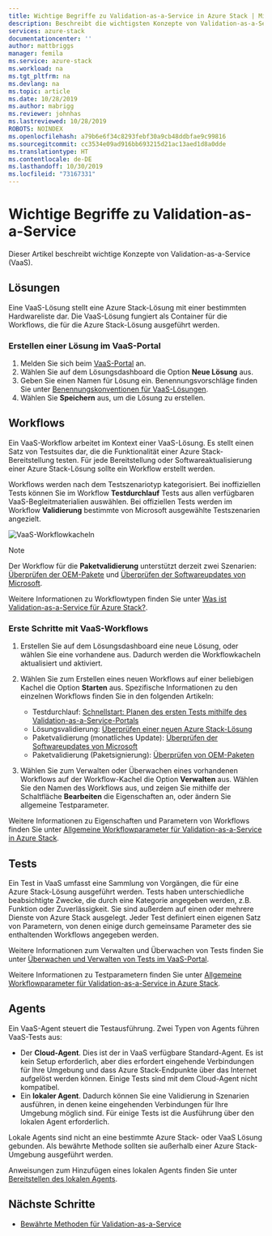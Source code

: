 ```yaml
---
title: Wichtige Begriffe zu Validation-as-a-Service in Azure Stack | Microsoft-Dokumentation
description: Beschreibt die wichtigsten Konzepte von Validation-as-a-Service in Azure Stack.
services: azure-stack
documentationcenter: ''
author: mattbriggs
manager: femila
ms.service: azure-stack
ms.workload: na
ms.tgt_pltfrm: na
ms.devlang: na
ms.topic: article
ms.date: 10/28/2019
ms.author: mabrigg
ms.reviewer: johnhas
ms.lastreviewed: 10/28/2019
ROBOTS: NOINDEX
ms.openlocfilehash: a79b6e6f34c8293febf30a9cb48ddbfae9c99816
ms.sourcegitcommit: cc3534e09ad916bb693215d21ac13aed1d8a0dde
ms.translationtype: HT
ms.contentlocale: de-DE
ms.lasthandoff: 10/30/2019
ms.locfileid: "73167331"
---
```

# <a name="validation-as-a-service-key-concepts"></a>Wichtige Begriffe zu Validation-as-a-Service

Dieser Artikel beschreibt wichtige Konzepte von Validation-as-a-Service (VaaS).

## <a name="solutions"></a>Lösungen

Eine VaaS-Lösung stellt eine Azure Stack-Lösung mit einer bestimmten Hardwareliste dar. Die VaaS-Lösung fungiert als Container für die Workflows, die für die Azure Stack-Lösung ausgeführt werden.

### <a name="create-a-solution-in-the-vaas-portal"></a>Erstellen einer Lösung im VaaS-Portal

1. Melden Sie sich beim [VaaS-Portal](https://azurestackvalidation.com) an.
2. Wählen Sie auf dem Lösungsdashboard die Option **Neue Lösung** aus.
3. Geben Sie einen Namen für Lösung ein. Benennungsvorschläge finden Sie unter [Benennungskonventionen für VaaS-Lösungen](azure-stack-vaas-best-practice.md#naming-convention-for-vaas-solutions).
4. Wählen Sie **Speichern** aus, um die Lösung zu erstellen.

## <a name="workflows"></a>Workflows

Ein VaaS-Workflow arbeitet im Kontext einer VaaS-Lösung. Es stellt einen Satz von Testsuites dar, die die Funktionalität einer Azure Stack-Bereitstellung testen. Für jede Bereitstellung oder Softwareaktualisierung einer Azure Stack-Lösung sollte ein Workflow erstellt werden.

Workflows werden nach dem Testszenariotyp kategorisiert. Bei inoffiziellen Tests können Sie im Workflow **Testdurchlauf** Tests aus allen verfügbaren VaaS-Begleitmaterialien auswählen. Bei offiziellen Tests werden im Workflow **Validierung** bestimmte von Microsoft ausgewählte Testszenarien angezielt.

![VaaS-Workflowkacheln](media/tile_all-workflows.png)

> [!NOTE]
> Der Workflow für die **Paketvalidierung** unterstützt derzeit zwei Szenarien: [Überprüfen der OEM-Pakete](azure-stack-vaas-validate-oem-package.md) und [Überprüfen der Softwareupdates von Microsoft](azure-stack-vaas-validate-microsoft-updates.md).

Weitere Informationen zu Workflowtypen finden Sie unter [Was ist Validation-as-a-Service für Azure Stack?](azure-stack-vaas-overview.md).

### <a name="getting-started-with-vaas-workflows"></a>Erste Schritte mit VaaS-Workflows

1. Erstellen Sie auf dem Lösungsdashboard eine neue Lösung, oder wählen Sie eine vorhandene aus. Dadurch werden die Workflowkacheln aktualisiert und aktiviert.
2. Wählen Sie zum Erstellen eines neuen Workflows auf einer beliebigen Kachel die Option **Starten** aus. Spezifische Informationen zu den einzelnen Workflows finden Sie in den folgenden Artikeln:
    - Testdurchlauf: [Schnellstart: Planen des ersten Tests mithilfe des Validation-as-a-Service-Portals](azure-stack-vaas-schedule-test-pass.md)
    - Lösungsvalidierung: [Überprüfen einer neuen Azure Stack-Lösung](azure-stack-vaas-validate-solution-new.md)
    - Paketvalidierung (monatliches Update): [Überprüfen der Softwareupdates von Microsoft](azure-stack-vaas-validate-microsoft-updates.md)
    - Paketvalidierung (Paketsignierung): [Überprüfen von OEM-Paketen](azure-stack-vaas-validate-oem-package.md)

3. Wählen Sie zum Verwalten oder Überwachen eines vorhandenen Workflows auf der Workflow-Kachel die Option **Verwalten** aus. Wählen Sie den Namen des Workflows aus, und zeigen Sie mithilfe der Schaltfläche **Bearbeiten** die Eigenschaften an, oder ändern Sie allgemeine Testparameter.

Weitere Informationen zu Eigenschaften und Parametern von Workflows finden Sie unter [Allgemeine Workflowparameter für Validation-as-a-Service in Azure Stack](azure-stack-vaas-parameters.md).

## <a name="tests"></a>Tests

Ein Test in VaaS umfasst eine Sammlung von Vorgängen, die für eine Azure Stack-Lösung ausgeführt werden. Tests haben unterschiedliche beabsichtigte Zwecke, die durch eine Kategorie angegeben werden, z.B. Funktion oder Zuverlässigkeit. Sie sind außerdem auf einen oder mehrere Dienste von Azure Stack ausgelegt. Jeder Test definiert einen eigenen Satz von Parametern, von denen einige durch gemeinsame Parameter des sie enthaltenden Workflows angegeben werden.

Weitere Informationen zum Verwalten und Überwachen von Tests finden Sie unter [Überwachen und Verwalten von Tests im VaaS-Portal](azure-stack-vaas-monitor-test.md).

Weitere Informationen zu Testparametern finden Sie unter [Allgemeine Workflowparameter für Validation-as-a-Service in Azure Stack](azure-stack-vaas-parameters.md).

## <a name="agents"></a>Agents

Ein VaaS-Agent steuert die Testausführung. Zwei Typen von Agents führen VaaS-Tests aus:

- Der **Cloud-Agent**. Dies ist der in VaaS verfügbare Standard-Agent. Es ist kein Setup erforderlich, aber dies erfordert eingehende Verbindungen für Ihre Umgebung und dass Azure Stack-Endpunkte über das Internet aufgelöst werden können. Einige Tests sind mit dem Cloud-Agent nicht kompatibel.
- Ein **lokaler Agent**. Dadurch können Sie eine Validierung in Szenarien ausführen, in denen keine eingehenden Verbindungen für Ihre Umgebung möglich sind. Für einige Tests ist die Ausführung über den lokalen Agent erforderlich.

Lokale Agents sind nicht an eine bestimmte Azure Stack- oder VaaS Lösung gebunden. Als bewährte Methode sollten sie außerhalb einer Azure Stack-Umgebung ausgeführt werden.

Anweisungen zum Hinzufügen eines lokalen Agents finden Sie unter [Bereitstellen des lokalen Agents](azure-stack-vaas-local-agent.md).

## <a name="next-steps"></a>Nächste Schritte

- [Bewährte Methoden für Validation-as-a-Service](azure-stack-vaas-best-practice.md)